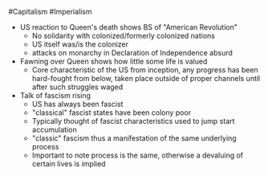 #Capitalism #Imperialism 

- US reaction to Queen's death shows BS of "American Revolution"
	- No solidarity with colonized/formerly colonized nations
	- US itself was/is the colonizer 
	- attacks on monarchy in Declaration of Independence absurd
- Fawning over Queen shows how little some life is valued
	- Core characteristic of the US from inception, any progress has been hard-fought from below, taken place outside of proper channels until after such struggles waged
- Talk of fascism rising
	- US has always been fascist
	- "classical" fascist states have been colony poor
	- Typically thought of fascist characteristics used to jump start accumulation
	- "classic" fascism thus a manifestation of the same underlying process
	- Important to note process is the same, otherwise a devaluing of certain lives is implied